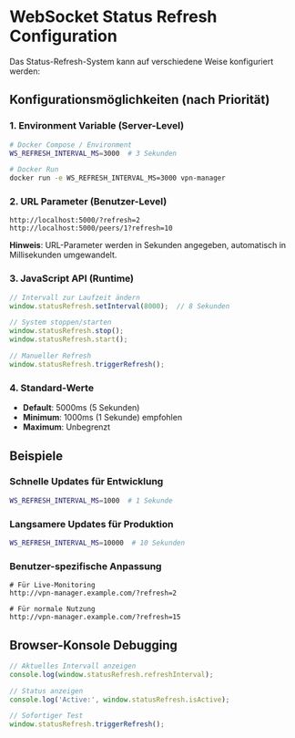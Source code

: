# WebSocket Status Refresh Configuration

Das Status-Refresh-System kann auf verschiedene Weise konfiguriert werden:

## Konfigurationsmöglichkeiten (nach Priorität)

### 1. Environment Variable (Server-Level)
```bash
# Docker Compose / Environment
WS_REFRESH_INTERVAL_MS=3000  # 3 Sekunden

# Docker Run
docker run -e WS_REFRESH_INTERVAL_MS=3000 vpn-manager
```

### 2. URL Parameter (Benutzer-Level)
```
http://localhost:5000/?refresh=2
http://localhost:5000/peers/1?refresh=10
```
**Hinweis**: URL-Parameter werden in Sekunden angegeben, automatisch in Millisekunden umgewandelt.

### 3. JavaScript API (Runtime)
```javascript
// Intervall zur Laufzeit ändern
window.statusRefresh.setInterval(8000);  // 8 Sekunden

// System stoppen/starten
window.statusRefresh.stop();
window.statusRefresh.start();

// Manueller Refresh
window.statusRefresh.triggerRefresh();
```

### 4. Standard-Werte
- **Default**: 5000ms (5 Sekunden)
- **Minimum**: 1000ms (1 Sekunde) empfohlen
- **Maximum**: Unbegrenzt

## Beispiele

### Schnelle Updates für Entwicklung
```bash
WS_REFRESH_INTERVAL_MS=1000  # 1 Sekunde
```

### Langsamere Updates für Produktion
```bash
WS_REFRESH_INTERVAL_MS=10000  # 10 Sekunden
```

### Benutzer-spezifische Anpassung
```
# Für Live-Monitoring
http://vpn-manager.example.com/?refresh=2

# Für normale Nutzung  
http://vpn-manager.example.com/?refresh=15
```

## Browser-Konsole Debugging

```javascript
// Aktuelles Intervall anzeigen
console.log(window.statusRefresh.refreshInterval);

// Status anzeigen
console.log('Active:', window.statusRefresh.isActive);

// Sofortiger Test
window.statusRefresh.triggerRefresh();
```